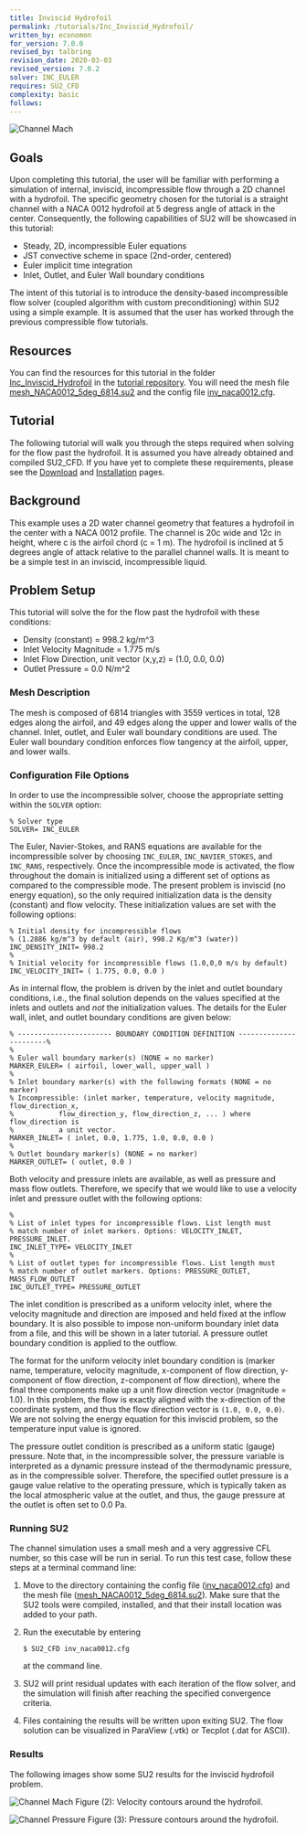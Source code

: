 ```yaml
---
title: Inviscid Hydrofoil
permalink: /tutorials/Inc_Inviscid_Hydrofoil/
written_by: economon 
for_version: 7.0.0
revised_by: talbring 
revision_date: 2020-03-03
revised_version: 7.0.2
solver: INC_EULER
requires: SU2_CFD
complexity: basic
follows: 
---
```


![Channel Mach](../../Inc_Inviscid_Hydrofoil/images/hydrofoil_velocity.png)

## Goals

Upon completing this tutorial, the user will be familiar with performing a simulation of internal, inviscid, incompressible flow through a 2D channel with a hydrofoil. The specific geometry chosen for the tutorial is a straight channel with a NACA 0012 hydrofoil at 5 degress angle of attack in the center. Consequently, the following capabilities of SU2 will be showcased in this tutorial:
- Steady, 2D, incompressible Euler equations 
- JST convective scheme in space (2nd-order, centered)
- Euler implicit time integration
- Inlet, Outlet, and Euler Wall boundary conditions

The intent of this tutorial is to introduce the density-based incompressible flow solver (coupled algorithm with custom preconditioning) within SU2 using a simple example. It is assumed that the user has worked through the previous compressible flow tutorials.

## Resources

You can find the resources for this tutorial in the folder [Inc_Inviscid_Hydrofoil](https://github.com/su2code/Tutorials/tree/master/incompressible_flow/Inc_Inviscid_Hydrofoil) in the [tutorial repository](https://github.com/su2code/Tutorials). You will need the mesh file [mesh_NACA0012_5deg_6814.su2](https://github.com/su2code/Tutorials/tree/master/incompressible_flow/Inc_Inviscid_Hydrofoil/mesh_NACA0012_5deg_6814.su2)
and the config file [inv_naca0012.cfg](https://github.com/su2code/Tutorials/tree/master/incompressible_flow/Inc_Inviscid_Hydrofoil/inv_naca0012.cfg).

## Tutorial

The following tutorial will walk you through the steps required when solving for the flow past the hydrofoil. It is assumed you have already obtained and compiled SU2_CFD. If you have yet to complete these requirements, please see the [Download](/docs_v7/Download/) and [Installation](/docs_v7/Installation/) pages.

## Background

This example uses a 2D water channel geometry that features a hydrofoil in the center with a NACA 0012 profile. The channel is 20c wide and 12c in height, where c is the airfoil chord (c = 1 m). The hydrofoil is inclined at 5 degrees angle of attack relative to the parallel channel walls. It is meant to be a simple test in an inviscid, incompressible liquid.

## Problem Setup

This tutorial will solve the for the flow past the hydrofoil with these conditions:
- Density (constant) = 998.2 kg/m^3
- Inlet Velocity Magnitude = 1.775 m/s
- Inlet Flow Direction, unit vector (x,y,z) = (1.0, 0.0, 0.0) 
- Outlet Pressure = 0.0 N/m^2

### Mesh Description

The mesh is composed of 6814 triangles with 3559 vertices in total, 128 edges along the airfoil, and 49 edges along the upper and lower walls of the channel. Inlet, outlet, and Euler wall boundary conditions are used. The Euler wall boundary condition enforces flow tangency at the airfoil, upper, and lower walls. 

### Configuration File Options

In order to use the incompressible solver, choose the appropriate setting within the `SOLVER` option:

```
% Solver type
SOLVER= INC_EULER
```
 
The Euler, Navier-Stokes, and RANS equations are available for the incompressible solver by choosing `INC_EULER`, `INC_NAVIER_STOKES`, and `INC_RANS`, respectively. Once the incompressible mode is activated, the flow throughout the domain is initialized using a different set of options as compared to the compressible mode. The present problem is inviscid (no energy equation), so the only required initialization data is the density (constant) and flow velocity. These initialization values are set with the following options:

 ```
% Initial density for incompressible flows
% (1.2886 kg/m^3 by default (air), 998.2 Kg/m^3 (water))
INC_DENSITY_INIT= 998.2
%
% Initial velocity for incompressible flows (1.0,0,0 m/s by default)
INC_VELOCITY_INIT= ( 1.775, 0.0, 0.0 )
 ```

As in internal flow, the problem is driven by the inlet and outlet boundary conditions, i.e., the final solution depends on the values specified at the inlets and outlets and *not* the initialization values. The details for the Euler wall, inlet, and outlet boundary conditions are given below:

```
% ----------------------- BOUNDARY CONDITION DEFINITION -----------------------%
%
% Euler wall boundary marker(s) (NONE = no marker)
MARKER_EULER= ( airfoil, lower_wall, upper_wall )
%
% Inlet boundary marker(s) with the following formats (NONE = no marker)
% Incompressible: (inlet marker, temperature, velocity magnitude, flow_direction_x,
%           flow_direction_y, flow_direction_z, ... ) where flow_direction is
%           a unit vector.
MARKER_INLET= ( inlet, 0.0, 1.775, 1.0, 0.0, 0.0 )
%
% Outlet boundary marker(s) (NONE = no marker)
MARKER_OUTLET= ( outlet, 0.0 )
```

Both velocity and pressure inlets are available, as well as pressure and mass flow outlets. Therefore, we specify that we would like to use a velocity inlet and pressure outlet with the following options:

```
%
% List of inlet types for incompressible flows. List length must
% match number of inlet markers. Options: VELOCITY_INLET, PRESSURE_INLET.
INC_INLET_TYPE= VELOCITY_INLET
%
% List of outlet types for incompressible flows. List length must
% match number of outlet markers. Options: PRESSURE_OUTLET, MASS_FLOW_OUTLET
INC_OUTLET_TYPE= PRESSURE_OUTLET
```

The inlet condition is prescribed as a uniform velocity inlet, where the velocity magnitude and direction are imposed and held fixed at the inflow boundary. It is also possible to impose non-uniform boundary inlet data from a file, and this will be shown in a later tutorial. A pressure outlet boundary condition is applied to the outflow. 

The format for the uniform velocity inlet boundary condition is (marker name, temperature, velocity magnitude, x-component of flow direction, y-component of flow direction, z-component of flow direction), where the final three components make up a unit flow direction vector (magnitude = 1.0). In this problem, the flow is exactly aligned with the x-direction of the coordinate system, and thus the flow direction vector is `(1.0, 0.0, 0.0)`. We are not solving the energy equation for this inviscid problem, so the temperature input value is ignored.

The pressure outlet condition is prescribed as a uniform static (gauge) pressure. Note that, in the incompressible solver, the pressure variable is interpreted as a dynamic pressure instead of the thermodynamic pressure, as in the compressible solver. Therefore, the specified outlet pressure is a gauge value relative to the operating pressure, which is typically taken as the local atmospheric value at the outlet, and thus, the gauge pressure at the outlet is often set to 0.0 Pa. 

### Running SU2

The channel simulation uses a small mesh and a very aggressive CFL number, so this case will be run in serial. To run this test case, follow these steps at a terminal command line:
 1. Move to the directory containing the config file ([inv_naca0012.cfg](https://github.com/su2code/Tutorials/tree/master/incompressible_flow/Inc_Inviscid_Hydrofoil/inv_naca0012.cfg)) and the mesh file ([mesh_NACA0012_5deg_6814.su2](https://github.com/su2code/Tutorials/tree/master/incompressible_flow/Inc_Inviscid_Hydrofoil/mesh_NACA0012_5deg_6814.su2)). Make sure that the SU2 tools were compiled, installed, and that their install location was added to your path.
 2. Run the executable by entering 
 
    ```
    $ SU2_CFD inv_naca0012.cfg
    ```
     
     at the command line.
 3. SU2 will print residual updates with each iteration of the flow solver, and the simulation will finish after reaching the specified convergence criteria.
 4. Files containing the results will be written upon exiting SU2. The flow solution can be visualized in ParaView (.vtk) or Tecplot (.dat for ASCII).

### Results

The following images show some SU2 results for the inviscid hydrofoil problem.

![Channel Mach](../../Inc_Inviscid_Hydrofoil/images/hydrofoil_velocity.png)
Figure (2): Velocity contours around the hydrofoil.

![Channel Pressure](../../Inc_Inviscid_Hydrofoil/images/hydrofoil_pressure.png)
Figure (3): Pressure contours around the hydrofoil.
